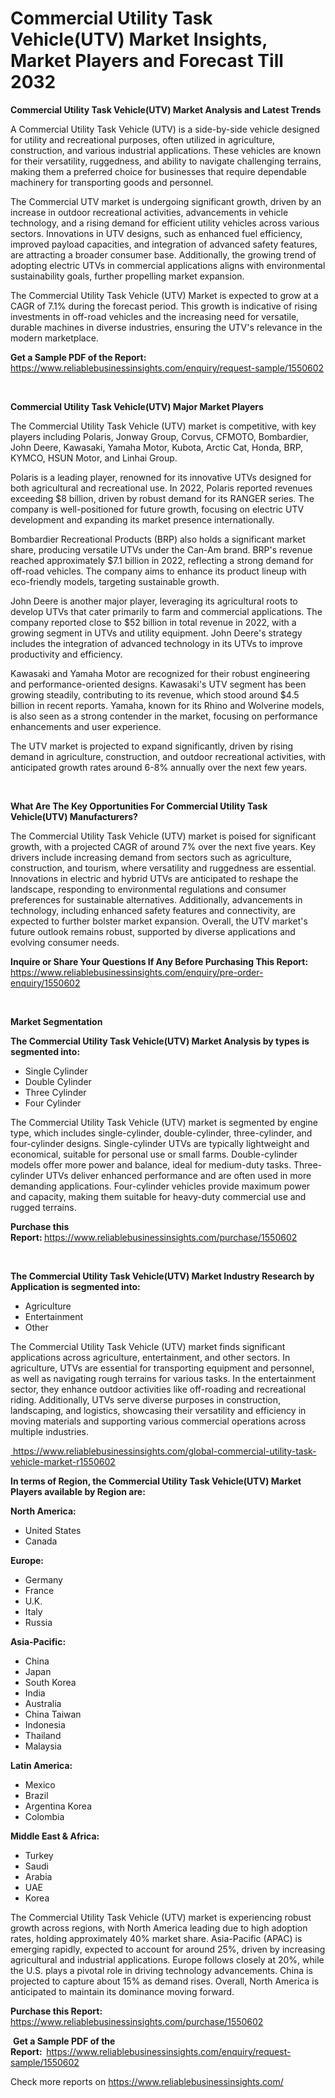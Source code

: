 <p><h1>Commercial Utility Task Vehicle(UTV) Market Insights, Market Players and Forecast Till 2032</h1></p><p><strong>Commercial Utility Task Vehicle(UTV) Market Analysis and Latest Trends</strong></p>
<p><p>A Commercial Utility Task Vehicle (UTV) is a side-by-side vehicle designed for utility and recreational purposes, often utilized in agriculture, construction, and various industrial applications. These vehicles are known for their versatility, ruggedness, and ability to navigate challenging terrains, making them a preferred choice for businesses that require dependable machinery for transporting goods and personnel.</p><p>The Commercial UTV market is undergoing significant growth, driven by an increase in outdoor recreational activities, advancements in vehicle technology, and a rising demand for efficient utility vehicles across various sectors. Innovations in UTV designs, such as enhanced fuel efficiency, improved payload capacities, and integration of advanced safety features, are attracting a broader consumer base. Additionally, the growing trend of adopting electric UTVs in commercial applications aligns with environmental sustainability goals, further propelling market expansion.</p><p>The Commercial Utility Task Vehicle (UTV) Market is expected to grow at a CAGR of 7.1% during the forecast period. This growth is indicative of rising investments in off-road vehicles and the increasing need for versatile, durable machines in diverse industries, ensuring the UTV's relevance in the modern marketplace.</p></p>
<p><strong>Get a Sample PDF of the Report:&nbsp;</strong> <a href="https://www.reliablebusinessinsights.com/enquiry/request-sample/1550602?utm_campaign=63&utm_medium=2&utm_source=Github&utm_content=ia&utm_term=28022025&utm_id=commercial-utility-task-vehicleutv">https://www.reliablebusinessinsights.com/enquiry/request-sample/1550602</a></p>
<p>&nbsp;</p>
<p><strong>Commercial Utility Task Vehicle(UTV) Major Market Players</strong></p>
<p><p>The Commercial Utility Task Vehicle (UTV) market is competitive, with key players including Polaris, Jonway Group, Corvus, CFMOTO, Bombardier, John Deere, Kawasaki, Yamaha Motor, Kubota, Arctic Cat, Honda, BRP, KYMCO, HSUN Motor, and Linhai Group. </p><p>Polaris is a leading player, renowned for its innovative UTVs designed for both agricultural and recreational use. In 2022, Polaris reported revenues exceeding $8 billion, driven by robust demand for its RANGER series. The company is well-positioned for future growth, focusing on electric UTV development and expanding its market presence internationally.</p><p>Bombardier Recreational Products (BRP) also holds a significant market share, producing versatile UTVs under the Can-Am brand. BRP's revenue reached approximately $7.1 billion in 2022, reflecting a strong demand for off-road vehicles. The company aims to enhance its product lineup with eco-friendly models, targeting sustainable growth.</p><p>John Deere is another major player, leveraging its agricultural roots to develop UTVs that cater primarily to farm and commercial applications. The company reported close to $52 billion in total revenue in 2022, with a growing segment in UTVs and utility equipment. John Deere's strategy includes the integration of advanced technology in its UTVs to improve productivity and efficiency.</p><p>Kawasaki and Yamaha Motor are recognized for their robust engineering and performance-oriented designs. Kawasaki's UTV segment has been growing steadily, contributing to its revenue, which stood around $4.5 billion in recent reports. Yamaha, known for its Rhino and Wolverine models, is also seen as a strong contender in the market, focusing on performance enhancements and user experience.</p><p>The UTV market is projected to expand significantly, driven by rising demand in agriculture, construction, and outdoor recreational activities, with anticipated growth rates around 6-8% annually over the next few years.</p></p>
<p>&nbsp;</p>
<p><strong>What Are The Key Opportunities For Commercial Utility Task Vehicle(UTV) Manufacturers?</strong></p>
<p><p>The Commercial Utility Task Vehicle (UTV) market is poised for significant growth, with a projected CAGR of around 7% over the next five years. Key drivers include increasing demand from sectors such as agriculture, construction, and tourism, where versatility and ruggedness are essential. Innovations in electric and hybrid UTVs are anticipated to reshape the landscape, responding to environmental regulations and consumer preferences for sustainable alternatives. Additionally, advancements in technology, including enhanced safety features and connectivity, are expected to further bolster market expansion. Overall, the UTV market's future outlook remains robust, supported by diverse applications and evolving consumer needs.</p></p>
<p><strong>Inquire or Share Your Questions If Any Before Purchasing This Report:</strong> <a href="https://www.reliablebusinessinsights.com/enquiry/pre-order-enquiry/1550602?utm_campaign=63&utm_medium=2&utm_source=Github&utm_content=ia&utm_term=28022025&utm_id=commercial-utility-task-vehicleutv">https://www.reliablebusinessinsights.com/enquiry/pre-order-enquiry/1550602</a></p>
<p>&nbsp;</p>
<p><strong>Market Segmentation</strong></p>
<p><strong>The Commercial Utility Task Vehicle(UTV) Market Analysis by types is segmented into:</strong></p>
<p><ul><li>Single Cylinder</li><li>Double Cylinder</li><li>Three Cylinder</li><li>Four Cylinder</li></ul></p>
<p><p>The Commercial Utility Task Vehicle (UTV) market is segmented by engine type, which includes single-cylinder, double-cylinder, three-cylinder, and four-cylinder designs. Single-cylinder UTVs are typically lightweight and economical, suitable for personal use or small farms. Double-cylinder models offer more power and balance, ideal for medium-duty tasks. Three-cylinder UTVs deliver enhanced performance and are often used in more demanding applications. Four-cylinder vehicles provide maximum power and capacity, making them suitable for heavy-duty commercial use and rugged terrains.</p></p>
<p><strong>Purchase this Report:&nbsp;</strong><a href="https://www.reliablebusinessinsights.com/purchase/1550602?utm_campaign=63&utm_medium=2&utm_source=Github&utm_content=ia&utm_term=28022025&utm_id=commercial-utility-task-vehicleutv">https://www.reliablebusinessinsights.com/purchase/1550602</a></p>
<p>&nbsp;</p>
<p><strong>The Commercial Utility Task Vehicle(UTV) Market Industry Research by Application is segmented into:</strong></p>
<p><ul><li>Agriculture</li><li>Entertainment</li><li>Other</li></ul></p>
<p><p>The Commercial Utility Task Vehicle (UTV) market finds significant applications across agriculture, entertainment, and other sectors. In agriculture, UTVs are essential for transporting equipment and personnel, as well as navigating rough terrains for various tasks. In the entertainment sector, they enhance outdoor activities like off-roading and recreational riding. Additionally, UTVs serve diverse purposes in construction, landscaping, and logistics, showcasing their versatility and efficiency in moving materials and supporting various commercial operations across multiple industries.</p></p>
<p><a href="https://www.reliablebusinessinsights.com/global-commercial-utility-task-vehicle-market-r1550602?utm_campaign=63&utm_medium=2&utm_source=Github&utm_content=ia&utm_term=28022025&utm_id=commercial-utility-task-vehicleutv">&nbsp;https://www.reliablebusinessinsights.com/global-commercial-utility-task-vehicle-market-r1550602</a></p>
<p><strong>In terms of Region, the Commercial Utility Task Vehicle(UTV) Market Players available by Region are:</strong></p>
<p>
    <p> <strong> North America: </strong>
        <ul>
            <li>United States</li>
            <li>Canada</li>
        </ul>
        </p> 
    <p> <strong> Europe: </strong>
        <ul>
            <li>Germany</li>
            <li>France</li>
            <li>U.K.</li>
            <li>Italy</li>
            <li>Russia</li>
        </ul>
        </p> 
    <p> <strong> Asia-Pacific: </strong>
        <ul>
            <li>China</li>
            <li>Japan</li>
            <li>South Korea</li>
            <li>India</li>
            <li>Australia</li>
            <li>China Taiwan</li>
            <li>Indonesia</li>
            <li>Thailand</li>
            <li>Malaysia</li>
        </ul>
        </p> 
    <p> <strong> Latin America: </strong>
        <ul>
            <li>Mexico</li>
            <li>Brazil</li>
            <li>Argentina Korea</li>
            <li>Colombia</li>
        </ul>
        </p> 
    <p> <strong> Middle East & Africa: </strong>
        <ul>
            <li>Turkey</li>
            <li>Saudi</li>
            <li>Arabia</li>
            <li>UAE</li>
            <li>Korea</li>
        </ul>
    </p>
    </p>
<p><p>The Commercial Utility Task Vehicle (UTV) market is experiencing robust growth across regions, with North America leading due to high adoption rates, holding approximately 40% market share. Asia-Pacific (APAC) is emerging rapidly, expected to account for around 25%, driven by increasing agricultural and industrial applications. Europe follows closely at 20%, while the U.S. plays a pivotal role in driving technology advancements. China is projected to capture about 15% as demand rises. Overall, North America is anticipated to maintain its dominance moving forward.</p></p>
<p><strong>Purchase this Report: </strong><a href="https://www.reliablebusinessinsights.com/purchase/1550602?utm_campaign=63&utm_medium=2&utm_source=Github&utm_content=ia&utm_term=28022025&utm_id=commercial-utility-task-vehicleutv">https://www.reliablebusinessinsights.com/purchase/1550602</a></p>
<p>&nbsp;<strong>Get a Sample PDF of the Report:&nbsp;&nbsp;</strong><a href="https://www.reliablebusinessinsights.com/enquiry/request-sample/1550602?utm_campaign=63&utm_medium=2&utm_source=Github&utm_content=ia&utm_term=28022025&utm_id=commercial-utility-task-vehicleutv">https://www.reliablebusinessinsights.com/enquiry/request-sample/1550602</a></p>
<p><strong></strong></p>
<p>Check more reports on <a href="https://www.reliablebusinessinsights.com/?utm_campaign=63&utm_medium=2&utm_source=Github&utm_content=ia&utm_term=28022025&utm_id=commercial-utility-task-vehicleutv">https://www.reliablebusinessinsights.com/</a></p>
